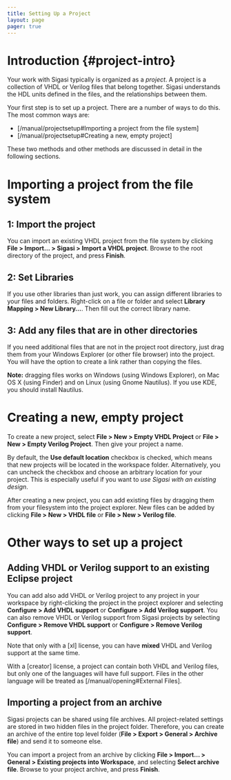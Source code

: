 ```yaml
---
title: Setting Up a Project
layout: page 
pager: true
---
```


# Introduction {#project-intro}

Your work with Sigasi typically is organized as a *project*. A project
is a collection of VHDL or Verilog files that belong together. Sigasi
understands the HDL units defined in the files, and the relationships
between them.

Your first step is to set up a project. There are a number of ways to do
this. The most common ways are:

-   [/manual/projectsetup#Importing a project from the file system]
-   [/manual/projectsetup#Creating a new, empty project]

These two methods and other methods are discussed in detail in the
following sections.

# Importing a project from the file system

## 1: Import the project

You can import an existing VHDL project from the file system by clicking
**File \> Import… \> Sigasi \> Import a VHDL project**. Browse to the
root directory of the project, and press **Finish**.

## 2: Set Libraries

If you use other libraries than just work, you can assign different
libraries to your files and folders. Right-click on a file or folder and
select **Library Mapping \> New Library…**. Then fill out the correct
library name.

## 3: Add any files that are in other directories

If you need additional files that are not in the project root directory,
just drag them from your Windows Explorer (or other file browser) into
the project. You will have the option to create a link rather than
copying the files.

**Note:** dragging files works on Windows (using Windows Explorer), on
Mac OS X (using Finder) and on Linux (using Gnome Nautilus). If you use
KDE, you should install Nautilus.

# Creating a new, empty project

To create a new project, select **File \> New \> Empty VHDL Project** or
**File \> New \> Empty Verilog Project**. Then give your project a name.

By default, the **Use default location** checkbox is checked, which
means that new projects will be located in the workspace folder.
Alternatively, you can uncheck the checkbox and choose an arbitrary
location for your project. This is especially useful if you want to *use
Sigasi with an existing design*.

After creating a new project, you can add existing files by dragging
them from your filesystem into the project explorer. New files can be
added by clicking **File \> New \> VHDL file** or **File \> New \>
Verilog file**.


# Other ways to set up a project

## Adding VHDL or Verilog support to an existing Eclipse project

You can add also add VHDL or Verilog project to any project in your
workspace by right-clicking the project in the project explorer and
selecting **Configure \> Add VHDL support** or **Configure \> Add
Verilog support**. You can also remove VHDL or Verilog support from
Sigasi projects by selecting **Configure \> Remove VHDL support** or
**Configure \> Remove Verilog support**.

Note that only with a [xl] license, you can have **mixed** VHDL and
Verilog support at the same time.

With a [creator] license, a project can contain both VHDL and
Verilog files, but only one of the languages will have full support.
Files in the other language will be treated as [/manual/opening#External Files].

## Importing a project from an archive

Sigasi projects can be shared using file archives. All project-related
settings are stored in two hidden files in the project folder.
Therefore, you can create an archive of the entire top level folder
(**File \> Export \> General \> Archive file**) and send it to someone
else.

You can import a project from an archive by clicking **File \> Import…
\> General \> Existing projects into Workspace**, and selecting **Select
archive file**. Browse to your project archive, and press **Finish**.